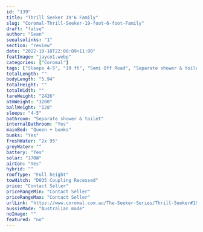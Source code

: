 ```yaml
---
id: "139"
title: "Thrill Seeker 19'6 Family"
slug: "Coromal-Thrill-Seeker-19-foot-6-foot-Family"
draft: "false"
author: "Sean"
seealsolinks: "1"
section: "review"
date: "2022-10-10T22:00:09+11:00"
featImage: "jayco1.webp"
categories: ["Coromal"]
tags: ["Sleeps 4-5", "19 ft", "Semi Off Road", "Separate shower & toilet", "Full height", "Price Unknown"]
totalLength: ""
bodyLength: "5.94"
totalHeight: ""
totalWidth: ""
tareWeight: "2426"
atmWeight: "3200"
ballWeight: "128"
sleeps: "4-5"
bathroom: "Separate shower & toilet"
internalBathroom: "Yes"
mainBed: "Queen + bunks"
bunks: "Yes"
freshWater: "2x 95"
greyWater: ""
battery: "Yes"
solar: "170W"
airCon: "Yes"
hybrid: ""
roofType: "Full height"
towHitch: "D035 Coupling Recessed"
price: "Contact Seller"
priceRangeMin: "Contact Seller"
priceRangeMax: "Contact Seller"
urlLink: "https://www.coromal.com.au/The-Seeker-Series/Thrill-Seeker#19-6-family-171"
aussieMade: "Australian made"
noImage: ""
featured: "no"
---
```


